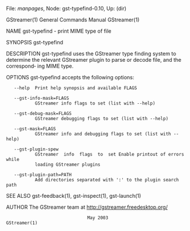 File: *manpages*,  Node: gst-typefind-0.10,  Up: (dir)

GStreamer(1)                General Commands Manual               GStreamer(1)



NAME
       gst-typefind - print MIME type of file

SYNOPSIS
       gst-typefind <file>

DESCRIPTION
       gst-typefind  uses  the  GStreamer type finding system to determine the
       relevant GStreamer plugin to parse or decode file, and the  correspond‐
       ing MIME type.

OPTIONS
       gst-typefind accepts the following options:

       --help  Print help synopsis and available FLAGS

       --gst-info-mask=FLAGS
               GStreamer info flags to set (list with --help)

       --gst-debug-mask=FLAGS
               GStreamer debugging flags to set (list with --help)

       --gst-mask=FLAGS
               GStreamer info and debugging flags to set (list with --help)

       --gst-plugin-spew
               GStreamer  info  flags  to  set Enable printout of errors while
               loading GStreamer plugins

       --gst-plugin-path=PATH
               Add directories separated with ':' to the plugin search path

SEE ALSO
       gst-feedback(1), gst-inspect(1), gst-launch(1)

AUTHOR
       The GStreamer team at http://gstreamer.freedesktop.org/



                                   May 2003                       GStreamer(1)
